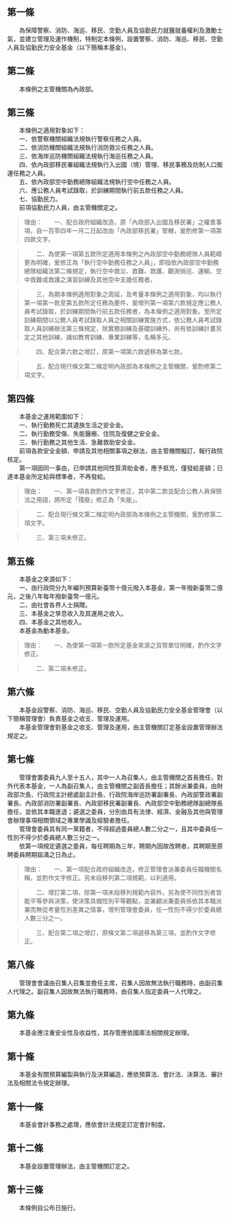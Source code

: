 第一條 
-------
　　為保障警察、消防、海巡、移民、空勤人員及協勤民力就醫就養權利及激勵士氣，並建立管理及運作機制，特制定本條例，設置警察、消防、海巡、移民、空勤人員及協勤民力安全基金（以下簡稱本基金）。  


第二條 
-------
　　本條例之主管機關為內政部。  


第三條 
-------
　　本條例之適用對象如下：  
　　一、依警察機關組織法規執行警察任務之人員。  
　　二、依消防機關組織法規執行消防救災任務之人員。  
　　三、依海岸巡防機關組織法規執行海巡任務之人員。  
　　四、依內政部移民署組織法規執行入出國（境）管理、移民事務及防制人口販運任務之人員。  
　　五、依內政部空中勤務總隊組織法規執行空中任務之人員。  
　　六、應公務人員考試錄取，於訓練期間執行前五款任務之人員。  
　　七、協勤民力。  
　　前項協勤民力人員，由主管機關定之。  
> 理由：　　一、配合政府組織改造，原「內政部入出國及移民署」之權責事項，自一百零四年一月二日起改由「內政部移民署」管轄，爰酌修第一項第四款文字。

> 　　二、為使第一項第五款所定適用本條例之內政部空中勤務總隊人員範疇更為明確，爰修正為「執行空中勤務任務之人員」，即指依內政部空中勤務總隊組織法第二條規定，執行空中救災、救難、救護、觀測偵巡、運輸、空中救難或救護之演習訓練及其他空中支援任務者。

> 　　三、為期本條例適用對象之周延，及考量本條例之適用對象，均以執行第一項第一款至第五款所定任務為要件，爰增列第一項第六款規定應公務人員考試錄取，於訓練期間執行前五款任務者，為本條例之適用對象。至所定訓練期間以公務人員考試錄取人員之相關訓練實施方式，依公務人員考試錄取人員訓練辦法第三條規定，除實務訓練及基礎訓練外，尚有依訓練計畫另定之其他訓練，諸如教育訓練、專業訓練等，名稱多元。

> 　　四、配合第六款之增訂，原第一項第六款遞移為第七款。

> 　　五、配合現行條文第二條定明內政部為本條例之主管機關，爰酌修第二項文字。



第四條 
-------
　　本基金之運用範圍如下：  
　　一、執行勤務死亡其遺族生活之安全金。  
　　二、執行勤務受傷、失能醫療、住院及復健之安全金。  
　　三、執行勤務之其他生活、急難救助安全金。  
　　前項各款安全金額、申請及其他相關事項之辦法，由主管機關擬訂，報行政院核定。  
　　第一項因同一事由，已申請其他同性質濟助金者，應予抵充，僅發給差額；已達本基金所定給與標準者，不再發給。  
> 理由：　　一、第一項各款酌作文字修正，其中第二款並配合公教人員保險法之用語，將所定「殘廢」修正為「失能」。

> 　　二、配合現行條文第二條定明內政部為本條例之主管機關，爰酌修第二項文字。

> 　　三、第三項未修正。



第五條 
-------
　　本基金之來源如下：  
　　一、由行政院分九年編列預算新臺幣十億元撥入本基金，第一年撥新臺幣二億元，之後八年每年撥新臺幣一億元。  
　　二、由社會各界人士捐贈。  
　　三、本基金之孳息收入及其運用之收入。  
　　四、本基金之其他收入。  
　　本基金為動本基金。  
> 理由：　　一、為使第一項第一款所定基金來源之貨幣單位明確，酌作文字修正。

> 　　二、第二項未修正。



第六條 
-------
　　本基金設警察、消防、海巡、移民、空勤人員及協勤民力安全基金管理會（以下簡稱管理會）負責基金之收支、管理及運用。  
　　本基金管理會對基金之收支、管理及運用，由主管機關訂定基金設置管理辦法規定之。  


第七條 
-------
　　管理會置委員九人至十五人，其中一人為召集人，由主管機關之首長擔任，對外代表本基金，一人為副召集人，由主管機關之副首長擔任；其餘派兼委員，由財政部次長、行政院主計總處副主計長、行政院海岸巡防署副署長、內政部警政署副署長、內政部消防署副署長、內政部移民署副署長、內政部空中勤務總隊副總隊長擔任，並依其本職進退；遴選之委員，分別由具有法律、經濟、金融及其他與管理會辦理事項相關領域之專業學識及經驗者擔任。  
　　管理會委員具有同一黨籍者，不得超過委員總人數二分之一，且其中委員任一性別不得少於委員總人數三分之一。  
　　依第一項規定遴選之委員，每任聘期為三年，聘期內因故改聘者，其聘期至原聘委員聘期屆滿之日為止。  
> 理由：　　一、第一項配合政府組織改造，修正管理會派兼委員任職機關名稱，並酌作文字修正。另末段移列第二項規範，以利適用。

> 　　二、增訂第二項，除第一項末段移列規範內容外，另為使不同性別者皆能平等參與決策，使決策具備性別平等觀點，並兼顧派兼委員係依其本職派兼而無從考量性別差異之情事，增列管理會委員，任一性別不得少於委員總人數三分之一。

> 　　三、配合第二項之增訂，原條文第二項遞移為第三項，並酌作文字修正。



第八條 
-------
　　管理會會議由召集人召集並擔任主席，召集人因故無法執行職務時，由副召集人代理之。副召集人因故無法執行職務時，由召集人指定委員一人代理之。  


第九條 
-------
　　本基金應注重安全性及收益性，其存管應依國庫法相關規定辦理。  


第十條 
-------
　　本基金有關預算編製與執行及決算編造，應依預算法、會計法、決算法、審計法及相關法令規定辦理。  


第十一條 
---------
　　本基金會計事務之處理，應依會計法規定訂定會計制度。  


第十二條 
---------
　　本基金設置管理辦法，由主管機關訂定之。  


第十三條 
---------
　　本條例自公布日施行。